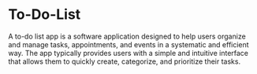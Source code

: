 # To-Do-List
A to-do list app is a software application designed to help users organize and manage tasks, appointments, and events in a systematic and efficient way. The app typically provides users with a simple and intuitive interface that allows them to quickly create, categorize, and prioritize their tasks.

